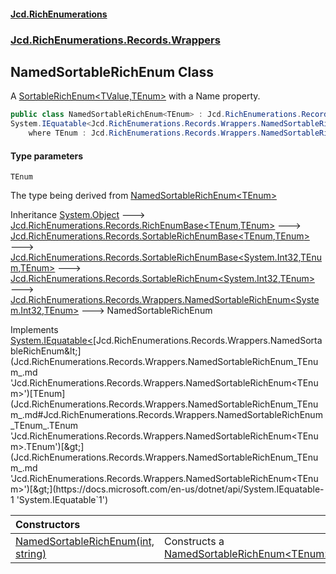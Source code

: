 #### [Jcd.RichEnumerations](index.md 'index')
### [Jcd.RichEnumerations.Records.Wrappers](Jcd.RichEnumerations.Records.Wrappers.md 'Jcd.RichEnumerations.Records.Wrappers')

## NamedSortableRichEnum<TEnum> Class

A [SortableRichEnum&lt;TValue,TEnum&gt;](Jcd.RichEnumerations.Records.SortableRichEnum_TValue,TEnum_.md 'Jcd.RichEnumerations.Records.SortableRichEnum<TValue,TEnum>') with a Name property.

```csharp
public class NamedSortableRichEnum<TEnum> : Jcd.RichEnumerations.Records.Wrappers.NamedSortableRichEnum<int, TEnum>,
System.IEquatable<Jcd.RichEnumerations.Records.Wrappers.NamedSortableRichEnum<TEnum>>
    where TEnum : Jcd.RichEnumerations.Records.Wrappers.NamedSortableRichEnum<TEnum>, Jcd.RichEnumerations.Records.ISortableRichEnumValueProvider<int>
```
#### Type parameters

<a name='Jcd.RichEnumerations.Records.Wrappers.NamedSortableRichEnum_TEnum_.TEnum'></a>

`TEnum`

The type being derived from [NamedSortableRichEnum&lt;TEnum&gt;](Jcd.RichEnumerations.Records.Wrappers.NamedSortableRichEnum_TEnum_.md 'Jcd.RichEnumerations.Records.Wrappers.NamedSortableRichEnum<TEnum>')

Inheritance [System.Object](https://docs.microsoft.com/en-us/dotnet/api/System.Object 'System.Object') &#129106; [Jcd.RichEnumerations.Records.RichEnumBase&lt;](Jcd.RichEnumerations.Records.RichEnumBase_TEnumeration,TEnumeratedItem_.md 'Jcd.RichEnumerations.Records.RichEnumBase<TEnumeration,TEnumeratedItem>')[TEnum](Jcd.RichEnumerations.Records.Wrappers.NamedSortableRichEnum_TEnum_.md#Jcd.RichEnumerations.Records.Wrappers.NamedSortableRichEnum_TEnum_.TEnum 'Jcd.RichEnumerations.Records.Wrappers.NamedSortableRichEnum<TEnum>.TEnum')[,](Jcd.RichEnumerations.Records.RichEnumBase_TEnumeration,TEnumeratedItem_.md 'Jcd.RichEnumerations.Records.RichEnumBase<TEnumeration,TEnumeratedItem>')[TEnum](Jcd.RichEnumerations.Records.Wrappers.NamedSortableRichEnum_TEnum_.md#Jcd.RichEnumerations.Records.Wrappers.NamedSortableRichEnum_TEnum_.TEnum 'Jcd.RichEnumerations.Records.Wrappers.NamedSortableRichEnum<TEnum>.TEnum')[&gt;](Jcd.RichEnumerations.Records.RichEnumBase_TEnumeration,TEnumeratedItem_.md 'Jcd.RichEnumerations.Records.RichEnumBase<TEnumeration,TEnumeratedItem>') &#129106; [Jcd.RichEnumerations.Records.SortableRichEnumBase&lt;](Jcd.RichEnumerations.Records.SortableRichEnumBase_TEnumeration,TEnumeratedItem_.md 'Jcd.RichEnumerations.Records.SortableRichEnumBase<TEnumeration,TEnumeratedItem>')[TEnum](Jcd.RichEnumerations.Records.Wrappers.NamedSortableRichEnum_TEnum_.md#Jcd.RichEnumerations.Records.Wrappers.NamedSortableRichEnum_TEnum_.TEnum 'Jcd.RichEnumerations.Records.Wrappers.NamedSortableRichEnum<TEnum>.TEnum')[,](Jcd.RichEnumerations.Records.SortableRichEnumBase_TEnumeration,TEnumeratedItem_.md 'Jcd.RichEnumerations.Records.SortableRichEnumBase<TEnumeration,TEnumeratedItem>')[TEnum](Jcd.RichEnumerations.Records.Wrappers.NamedSortableRichEnum_TEnum_.md#Jcd.RichEnumerations.Records.Wrappers.NamedSortableRichEnum_TEnum_.TEnum 'Jcd.RichEnumerations.Records.Wrappers.NamedSortableRichEnum<TEnum>.TEnum')[&gt;](Jcd.RichEnumerations.Records.SortableRichEnumBase_TEnumeration,TEnumeratedItem_.md 'Jcd.RichEnumerations.Records.SortableRichEnumBase<TEnumeration,TEnumeratedItem>') &#129106; [Jcd.RichEnumerations.Records.SortableRichEnumBase&lt;](Jcd.RichEnumerations.Records.SortableRichEnumBase_TValue,TEnumeration,TEnumeratedItem_.md 'Jcd.RichEnumerations.Records.SortableRichEnumBase<TValue,TEnumeration,TEnumeratedItem>')[System.Int32](https://docs.microsoft.com/en-us/dotnet/api/System.Int32 'System.Int32')[,](Jcd.RichEnumerations.Records.SortableRichEnumBase_TValue,TEnumeration,TEnumeratedItem_.md 'Jcd.RichEnumerations.Records.SortableRichEnumBase<TValue,TEnumeration,TEnumeratedItem>')[TEnum](Jcd.RichEnumerations.Records.Wrappers.NamedSortableRichEnum_TEnum_.md#Jcd.RichEnumerations.Records.Wrappers.NamedSortableRichEnum_TEnum_.TEnum 'Jcd.RichEnumerations.Records.Wrappers.NamedSortableRichEnum<TEnum>.TEnum')[,](Jcd.RichEnumerations.Records.SortableRichEnumBase_TValue,TEnumeration,TEnumeratedItem_.md 'Jcd.RichEnumerations.Records.SortableRichEnumBase<TValue,TEnumeration,TEnumeratedItem>')[TEnum](Jcd.RichEnumerations.Records.Wrappers.NamedSortableRichEnum_TEnum_.md#Jcd.RichEnumerations.Records.Wrappers.NamedSortableRichEnum_TEnum_.TEnum 'Jcd.RichEnumerations.Records.Wrappers.NamedSortableRichEnum<TEnum>.TEnum')[&gt;](Jcd.RichEnumerations.Records.SortableRichEnumBase_TValue,TEnumeration,TEnumeratedItem_.md 'Jcd.RichEnumerations.Records.SortableRichEnumBase<TValue,TEnumeration,TEnumeratedItem>') &#129106; [Jcd.RichEnumerations.Records.SortableRichEnum&lt;](Jcd.RichEnumerations.Records.SortableRichEnum_TValue,TEnum_.md 'Jcd.RichEnumerations.Records.SortableRichEnum<TValue,TEnum>')[System.Int32](https://docs.microsoft.com/en-us/dotnet/api/System.Int32 'System.Int32')[,](Jcd.RichEnumerations.Records.SortableRichEnum_TValue,TEnum_.md 'Jcd.RichEnumerations.Records.SortableRichEnum<TValue,TEnum>')[TEnum](Jcd.RichEnumerations.Records.Wrappers.NamedSortableRichEnum_TEnum_.md#Jcd.RichEnumerations.Records.Wrappers.NamedSortableRichEnum_TEnum_.TEnum 'Jcd.RichEnumerations.Records.Wrappers.NamedSortableRichEnum<TEnum>.TEnum')[&gt;](Jcd.RichEnumerations.Records.SortableRichEnum_TValue,TEnum_.md 'Jcd.RichEnumerations.Records.SortableRichEnum<TValue,TEnum>') &#129106; [Jcd.RichEnumerations.Records.Wrappers.NamedSortableRichEnum&lt;](Jcd.RichEnumerations.Records.Wrappers.NamedSortableRichEnum_TValue,TEnum_.md 'Jcd.RichEnumerations.Records.Wrappers.NamedSortableRichEnum<TValue,TEnum>')[System.Int32](https://docs.microsoft.com/en-us/dotnet/api/System.Int32 'System.Int32')[,](Jcd.RichEnumerations.Records.Wrappers.NamedSortableRichEnum_TValue,TEnum_.md 'Jcd.RichEnumerations.Records.Wrappers.NamedSortableRichEnum<TValue,TEnum>')[TEnum](Jcd.RichEnumerations.Records.Wrappers.NamedSortableRichEnum_TEnum_.md#Jcd.RichEnumerations.Records.Wrappers.NamedSortableRichEnum_TEnum_.TEnum 'Jcd.RichEnumerations.Records.Wrappers.NamedSortableRichEnum<TEnum>.TEnum')[&gt;](Jcd.RichEnumerations.Records.Wrappers.NamedSortableRichEnum_TValue,TEnum_.md 'Jcd.RichEnumerations.Records.Wrappers.NamedSortableRichEnum<TValue,TEnum>') &#129106; NamedSortableRichEnum<TEnum>

Implements [System.IEquatable&lt;](https://docs.microsoft.com/en-us/dotnet/api/System.IEquatable-1 'System.IEquatable`1')[Jcd.RichEnumerations.Records.Wrappers.NamedSortableRichEnum&lt;](Jcd.RichEnumerations.Records.Wrappers.NamedSortableRichEnum_TEnum_.md 'Jcd.RichEnumerations.Records.Wrappers.NamedSortableRichEnum<TEnum>')[TEnum](Jcd.RichEnumerations.Records.Wrappers.NamedSortableRichEnum_TEnum_.md#Jcd.RichEnumerations.Records.Wrappers.NamedSortableRichEnum_TEnum_.TEnum 'Jcd.RichEnumerations.Records.Wrappers.NamedSortableRichEnum<TEnum>.TEnum')[&gt;](Jcd.RichEnumerations.Records.Wrappers.NamedSortableRichEnum_TEnum_.md 'Jcd.RichEnumerations.Records.Wrappers.NamedSortableRichEnum<TEnum>')[&gt;](https://docs.microsoft.com/en-us/dotnet/api/System.IEquatable-1 'System.IEquatable`1')

| Constructors | |
| :--- | :--- |
| [NamedSortableRichEnum(int, string)](Jcd.RichEnumerations.Records.Wrappers.NamedSortableRichEnum_TEnum_.NamedSortableRichEnum(int,string).md 'Jcd.RichEnumerations.Records.Wrappers.NamedSortableRichEnum<TEnum>.NamedSortableRichEnum(int, string)') | Constructs a [NamedSortableRichEnum&lt;TEnum&gt;](Jcd.RichEnumerations.Records.Wrappers.NamedSortableRichEnum_TEnum_.md 'Jcd.RichEnumerations.Records.Wrappers.NamedSortableRichEnum<TEnum>'). |
